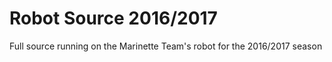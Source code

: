 # Robot Source 2016/2017
Full source running on the Marinette Team's robot for the 2016/2017 season
